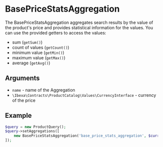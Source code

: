 # BasePriceStatsAggregation

The BasePriceStatsAggregation aggregates search results by the value of the product's price
and provides statistical information for the values. You can use the provided getters to access the values:

- sum (`getSum()`)
- count of values (`getCount()`)
- minimum value (`getMin()`)
- maximum value (`getMax()`)
- average (`getAvg()`)

## Arguments

- `name` - name of the Aggregation
- `\Ibexa\Contracts\ProductCatalog\Values\CurrencyInterface` - currency of the price

## Example

``` php
$query = new ProductQuery();
$query->setAggregations([
    new BasePriceStatsAggregation('base_price_stats_aggregation', $currency),
]);
```